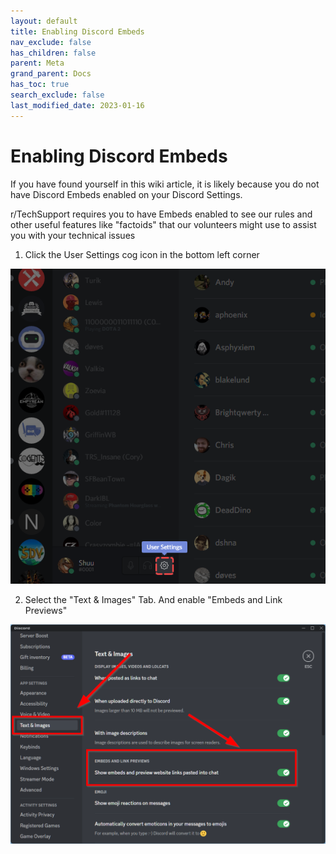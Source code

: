 ```yaml
---
layout: default
title: Enabling Discord Embeds
nav_exclude: false
has_children: false
parent: Meta
grand_parent: Docs
has_toc: true
search_exclude: false
last_modified_date: 2023-01-16
---
```



# Enabling Discord Embeds

If you have found yourself in this wiki article, it is likely because you do not have Discord Embeds enabled on your Discord Settings.

r/TechSupport requires you to have Embeds enabled to see our rules and other useful features like "factoids" that our volunteers might use to assist you with your technical issues


1. Click the User Settings cog icon in the bottom left corner

![Discord Setting Icon](/assets/Discord_Embeds/Discord_embed_Setting_Icon.png)

2. Select the "Text & Images" Tab. And enable "Embeds and Link Previews"

![Discord Text and Images Settings](/assets/Discord_Embeds/Discord-Text-Img-Settings.png)

